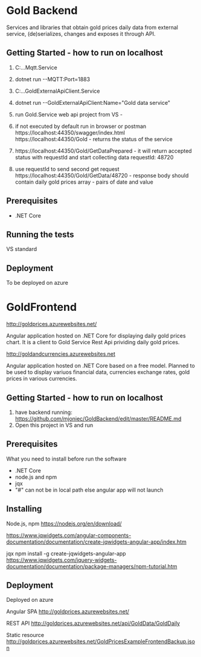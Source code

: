 # Gold Backend

Services and libraries that obtain gold prices daily data from external service, (de)serializes, changes and exposes it through API. 

## Getting Started - how to run on localhost

1. C:\...Mqtt.Service
2. dotnet run --MQTT:Port=1883
3. C:\...GoldExternalApiClient.Service
4. dotnet run --GoldExternalApiClient:Name="Gold data service"
5. run Gold.Service web api project from VS - 
6. if not executed by default run in browser or postman 
https://localhost:44350/swagger/index.html
https://localhost:44350/Gold - returns the status of the service

7. https://localhost:44350/Gold/GetDataPrepared - it will return accepted status with requestId and start collecting data
requestId: 48720

8. use requestId to send second get request https://localhost:44350/Gold/GetData/48720 - response body should contain daily gold prices array - pairs of date and value

## Prerequisites

- .NET Core


## Running the tests

VS standard


## Deployment

To be deployed on azure




# GoldFrontend

http://goldprices.azurewebsites.net/

Angular application hosted on .NET Core for displaying daily gold prices chart. It is a client to Gold Service Rest Api prividing daily gold prices. 

http://goldandcurrencies.azurewebsites.net

Angular application hosted on .NET Core based on a free model. Planned to be used to display variuos financial data, currencies exchange rates, gold prices in various currencies.  

## Getting Started - how to run on localhost

1. have backend running: https://github.com/mjoniec/GoldBackend/edit/master/README.md
2. Open this project in VS and run


## Prerequisites

What you need to install before run the software

- .NET Core
- node.js and npm
- jqx
- "#" can not be in local path else angular app will not launch


## Installing

Node.js, npm
https://nodejs.org/en/download/

https://www.jqwidgets.com/angular-components-documentation/documentation/create-jqwidgets-angular-app/index.htm

jqx
npm install -g create-jqwidgets-angular-app
https://www.jqwidgets.com/jquery-widgets-documentation/documentation/package-managers/npm-tutorial.htm


## Deployment
Deployed on azure

Angular SPA
http://goldprices.azurewebsites.net/

REST API
http://goldprices.azurewebsites.net/api/GoldData/GoldDaily

Static resource
http://goldprices.azurewebsites.net/GoldPricesExampleFrontendBackup.json

